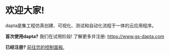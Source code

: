 # 欢迎大家!

dapta是集工程仿真创建、可视化、测试和自动化流程于一体的云应用程序。

**首次使用dapta?** 
我们在试用阶段!
了解更多并注册: https://www.gs-dapta.com

**已经注册?**
[前往您的控制面板.](https://app.daptaflow.com/)

```{tableofcontents}
```
